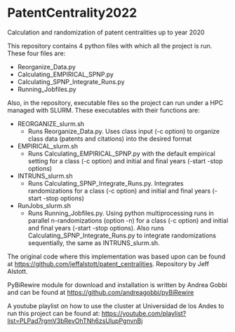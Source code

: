 # PatentCentrality2022
Calculation and randomization of patent centralities up to year 2020

This repository contains 4 python files with which all the project is run. These four files are:

 - Reorganize_Data.py
 - Calculating_EMPIRICAL_SPNP.py
 - Calculating_SPNP_Integrate_Runs.py
 - Running_Jobfiles.py

Also, in the repository, executable files so the project can run under a HPC managed with SLURM. These executables with their functions are:
 - REORGANIZE_slurm.sh
    - Runs Reorganize_Data.py. Uses class input (-c option) to organize class data (patents and citations) into the desired format  
 - EMPIRICAL_slurm.sh
    - Runs Calculating_EMPIRICAL_SPNP.py with the default empirical setting for a class (-c option) and initial and final years (-start -stop options)  
 - INTRUNS_slurm.sh
    - Runs Calculating_SPNP_Integrate_Runs.py. Integrates randomizations for a class (-c option) and initial and final years (-start -stop options)
 - RunJobs_slurm.sh
    - Runs Running_Jobfiles.py. Using python multiprocessing runs in parallel n-randomizations (option -n) for a class (-c option) and initial and final years (-start -stop options). Also runs  Calculating_SPNP_Integrate_Runs.py to integrate randomizations sequentially, the same as INTRUNS_slurm.sh.

The original code where this implementation was based upon can be found at https://github.com/jeffalstott/patent_centralities. Repository by Jeff Alstott.

PyBiRewire module for download and installation is written by Andrea Gobbi and can be found at https://github.com/andreagobbi/pyBiRewire

A youtube playlist on how to use the cluster at Universidad de los Andes to run this project can be found at: https://youtube.com/playlist?list=PLPad7rgmV3bRevOhTNh6zsUlupPgnvnBj
